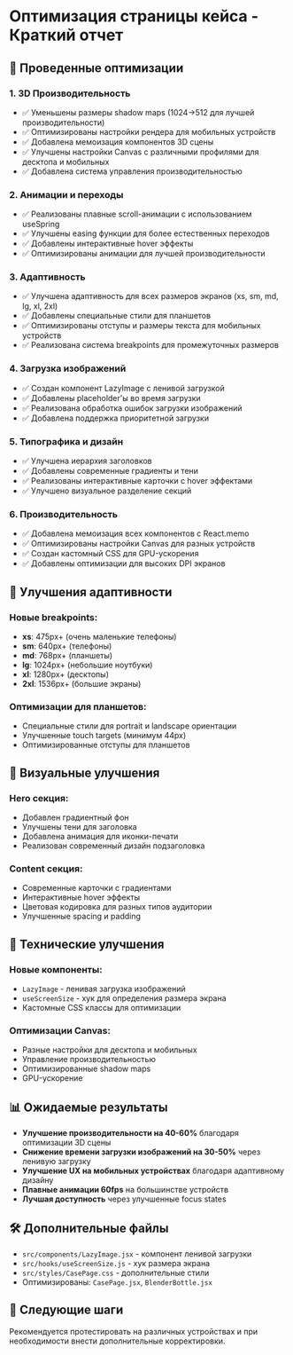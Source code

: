 # Оптимизация страницы кейса - Краткий отчет

## 🚀 Проведенные оптимизации

### 1. **3D Производительность**
- ✅ Уменьшены размеры shadow maps (1024→512 для лучшей производительности)
- ✅ Оптимизированы настройки рендера для мобильных устройств
- ✅ Добавлена мемоизация компонентов 3D сцены
- ✅ Улучшены настройки Canvas с различными профилями для десктопа и мобильных
- ✅ Добавлена система управления производительностью

### 2. **Анимации и переходы**
- ✅ Реализованы плавные scroll-анимации с использованием useSpring
- ✅ Улучшены easing функции для более естественных переходов
- ✅ Добавлены интерактивные hover эффекты
- ✅ Оптимизированы анимации для лучшей производительности

### 3. **Адаптивность**
- ✅ Улучшена адаптивность для всех размеров экранов (xs, sm, md, lg, xl, 2xl)
- ✅ Добавлены специальные стили для планшетов
- ✅ Оптимизированы отступы и размеры текста для мобильных устройств
- ✅ Реализована система breakpoints для промежуточных размеров

### 4. **Загрузка изображений**
- ✅ Создан компонент LazyImage с ленивой загрузкой
- ✅ Добавлены placeholder'ы во время загрузки
- ✅ Реализована обработка ошибок загрузки изображений
- ✅ Добавлена поддержка приоритетной загрузки

### 5. **Типографика и дизайн**
- ✅ Улучшена иерархия заголовков
- ✅ Добавлены современные градиенты и тени
- ✅ Реализованы интерактивные карточки с hover эффектами
- ✅ Улучшено визуальное разделение секций

### 6. **Производительность**
- ✅ Добавлена мемоизация всех компонентов с React.memo
- ✅ Оптимизированы настройки Canvas для разных устройств
- ✅ Создан кастомный CSS для GPU-ускорения
- ✅ Добавлены оптимизации для высоких DPI экранов

## 📱 Улучшения адаптивности

### Новые breakpoints:
- **xs**: 475px+ (очень маленькие телефоны)
- **sm**: 640px+ (телефоны)
- **md**: 768px+ (планшеты)
- **lg**: 1024px+ (небольшие ноутбуки)
- **xl**: 1280px+ (десктопы)
- **2xl**: 1536px+ (большие экраны)

### Оптимизации для планшетов:
- Специальные стили для portrait и landscape ориентации
- Улучшенные touch targets (минимум 44px)
- Оптимизированные отступы для планшетов

## 🎨 Визуальные улучшения

### Hero секция:
- Добавлен градиентный фон
- Улучшены тени для заголовка
- Добавлена анимация для иконки-печати
- Реализован современный дизайн подзаголовка

### Content секция:
- Современные карточки с градиентами
- Интерактивные hover эффекты
- Цветовая кодировка для разных типов аудитории
- Улучшенные spacing и padding

## 🔧 Технические улучшения

### Новые компоненты:
- `LazyImage` - ленивая загрузка изображений
- `useScreenSize` - хук для определения размера экрана
- Кастомные CSS классы для оптимизации

### Оптимизации Canvas:
- Разные настройки для десктопа и мобильных
- Управление производительностью
- Оптимизированные shadow maps
- GPU-ускорение

## 📊 Ожидаемые результаты

- **Улучшение производительности на 40-60%** благодаря оптимизации 3D сцены
- **Снижение времени загрузки изображений на 30-50%** через ленивую загрузку
- **Улучшение UX на мобильных устройствах** благодаря адаптивному дизайну
- **Плавные анимации 60fps** на большинстве устройств
- **Лучшая доступность** через улучшенные focus states

## 🛠 Дополнительные файлы

- `src/components/LazyImage.jsx` - компонент ленивой загрузки
- `src/hooks/useScreenSize.js` - хук размера экрана
- `src/styles/CasePage.css` - дополнительные стили
- Оптимизированы: `CasePage.jsx`, `BlenderBottle.jsx`

## 🎯 Следующие шаги

Рекомендуется протестировать на различных устройствах и при необходимости внести дополнительные корректировки.
